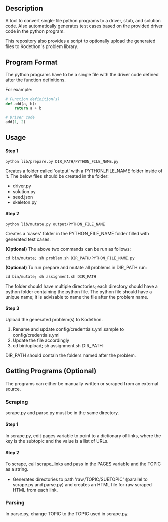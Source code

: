 ## Description

A tool to convert single-file python programs to a driver, stub, and solution code. Also automatically generates test cases based on the provided driver code in the python program.

This repository also provides a script to optionally upload the generated files to Kodethon's problem library.

## Program Format

The python programs have to be a single file with the driver code defined after the function definitions.

For example:
``` python
# Function definition(s)
def add(a, b):
    return a + b

# Driver code
add(1, 2)
```

## Usage

#### Step 1 

```
python lib/prepare.py DIR_PATH/PYTHON_FILE_NAME.py
```

Creates a folder called 'output' with a PYTHON_FILE_NAME folder inside of it. 
The below files should be created in the folder:
- driver.py
- solution.py
- seed.json
- skeleton.py

#### Step 2 

``` 
python lib/mutate.py output/PYTHON_FILE_NAME
```

Creates a 'cases' folder in the PYTHON_FILE_NAME folder filled with generated test cases.

**(Optional)** The above two commands can be run as follows:
```
cd bin/mutate; sh problem.sh DIR_PATH/PYTHON_FILE_NAME.py
```

**(Optional)** To run prepare and mutate all problems in DIR_PATH run:    
```
cd bin/mutate; sh assignment.sh DIR_PATH
```

The folder should have multiple directories; each directory should have a
python folder containing the python file. The python file should have a
unique name; it is advisable to name the file after the problem name.


#### Step 3

Upload the generated problem(s) to Kodethon.

1. Rename and update config/credentials.yml.sample to
config/credentials.yml
2. Update the file accordingly
3. cd bin/upload; sh assignment.sh DIR_PATH

DIR_PATH should contain the folders named after the problem.

## Getting Programs (Optional)

The programs can either be manually written or scraped from an external source. 

### Scraping

scrape.py and parse.py must be in the same directory. 

#### Step 1
In scrape.py, edit pages variable to point to a dictionary of
links, where the key is the subtopic and the value is a list of URLs.

#### Step 2
To scrape, call scrape_links and pass in the PAGES variable and the
TOPIC as a string.
- Generates directories to path 'raw/TOPIC/SUBTOPIC' (parallel to
  scrape.py and parse.py) and creates
  an HTML file for raw scraped HTML from each link.

### Parsing

In parse.py, change TOPIC to the TOPIC used in scrape.py.

